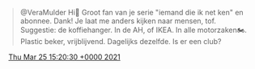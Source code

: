 > @VeraMulder Hi👋 Groot fan van je serie "iemand die ik net ken" en abonnee\. Dank\! Je laat me anders kijken naar mensen, tof\.  
> Suggestie: de koffiehanger\. In de AH, of IKEA\. In alle motorzaken🏍️\. Plastic beker, vrijblijvend\. Dagelijks dezelfde\. Is er een club?

<img src="../../media/tweet.ico" width="12" /> [Thu Mar 25 15:20:30 +0000 2021](https://twitter.com/DromerDenker/status/1375105315763523605)